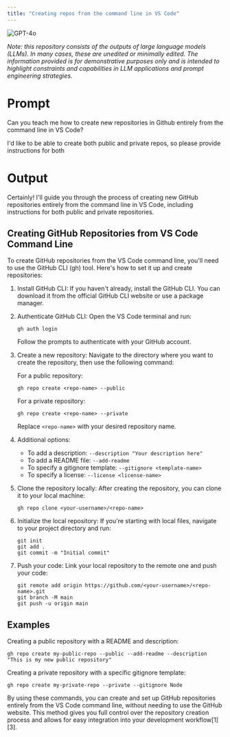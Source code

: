 ```yaml
---
title: "Creating repos from the command line in VS Code"
---
```

![GPT-4o](https://img.shields.io/badge/GPT--4o-3333FF?style=for-the-badge&logo=openai&logoColor=white)



*Note: this repository consists of the outputs of large language models (LLMs). In many cases, these are unedited or minimally edited. The information provided is for demonstrative purposes only and is intended to highlight constraints and capabilities in LLM applications and prompt engineering strategies.*


# Prompt

Can you teach me how to create new repositories in Github entirely from the command line in VS Code?

I'd like to be able to create both public and private repos, so please provide instructions for both

# Output

Certainly! I'll guide you through the process of creating new GitHub repositories entirely from the command line in VS Code, including instructions for both public and private repositories.

## Creating GitHub Repositories from VS Code Command Line

To create GitHub repositories from the VS Code command line, you'll need to use the GitHub CLI (gh) tool. Here's how to set it up and create repositories:

1. Install GitHub CLI:
   If you haven't already, install the GitHub CLI. You can download it from the official GitHub CLI website or use a package manager.

2. Authenticate GitHub CLI:
   Open the VS Code terminal and run:
   ```
   gh auth login
   ```
   Follow the prompts to authenticate with your GitHub account.

3. Create a new repository:
   Navigate to the directory where you want to create the repository, then use the following command:

   For a public repository:
   ```
   gh repo create <repo-name> --public
   ```

   For a private repository:
   ```
   gh repo create <repo-name> --private
   ```

   Replace `<repo-name>` with your desired repository name.

4. Additional options:
   - To add a description: `--description "Your description here"`
   - To add a README file: `--add-readme`
   - To specify a gitignore template: `--gitignore <template-name>`
   - To specify a license: `--license <license-name>`

5. Clone the repository locally:
   After creating the repository, you can clone it to your local machine:
   ```
   gh repo clone <your-username>/<repo-name>
   ```

6. Initialize the local repository:
   If you're starting with local files, navigate to your project directory and run:
   ```
   git init
   git add .
   git commit -m "Initial commit"
   ```

7. Push your code:
   Link your local repository to the remote one and push your code:
   ```
   git remote add origin https://github.com/<your-username>/<repo-name>.git
   git branch -M main
   git push -u origin main
   ```

## Examples

Creating a public repository with a README and description:
```
gh repo create my-public-repo --public --add-readme --description "This is my new public repository"
```

Creating a private repository with a specific gitignore template:
```
gh repo create my-private-repo --private --gitignore Node
```

By using these commands, you can create and set up GitHub repositories entirely from the VS Code command line, without needing to use the GitHub website. This method gives you full control over the repository creation process and allows for easy integration into your development workflow[1][3].

 